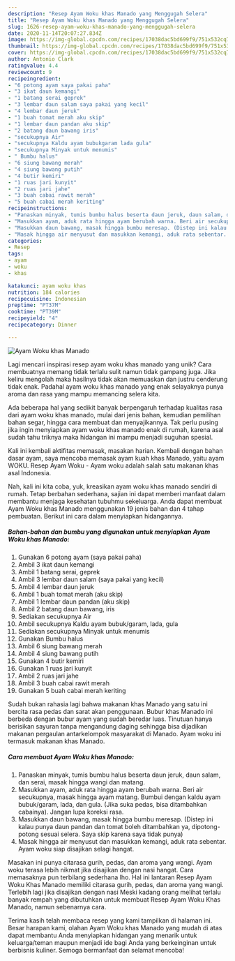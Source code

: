 ```yaml
---
description: "Resep Ayam Woku khas Manado yang Menggugah Selera"
title: "Resep Ayam Woku khas Manado yang Menggugah Selera"
slug: 1626-resep-ayam-woku-khas-manado-yang-menggugah-selera
date: 2020-11-14T20:07:27.834Z
image: https://img-global.cpcdn.com/recipes/17038dac5bd699f9/751x532cq70/ayam-woku-khas-manado-foto-resep-utama.jpg
thumbnail: https://img-global.cpcdn.com/recipes/17038dac5bd699f9/751x532cq70/ayam-woku-khas-manado-foto-resep-utama.jpg
cover: https://img-global.cpcdn.com/recipes/17038dac5bd699f9/751x532cq70/ayam-woku-khas-manado-foto-resep-utama.jpg
author: Antonio Clark
ratingvalue: 4.4
reviewcount: 9
recipeingredient:
- "6 potong ayam saya pakai paha"
- "3 ikat daun kemangi"
- "1 batang serai geprek"
- "3 lembar daun salam saya pakai yang kecil"
- "4 lembar daun jeruk"
- "1 buah tomat merah aku skip"
- "1 lembar daun pandan aku skip"
- "2 batang daun bawang iris"
- "secukupnya Air"
- "secukupnya Kaldu ayam bubukgaram lada gula"
- "secukupnya Minyak untuk menumis"
- " Bumbu halus"
- "6 siung bawang merah"
- "4 siung bawang putih"
- "4 butir kemiri"
- "1 ruas jari kunyit"
- "2 ruas jari jahe"
- "3 buah cabai rawit merah"
- "5 buah cabai merah keriting"
recipeinstructions:
- "Panaskan minyak, tumis bumbu halus beserta daun jeruk, daun salam, dan serai, masak hingga wangi dan matang."
- "Masukkan ayam, aduk rata hingga ayam berubah warna. Beri air secukupnya, masak hingga ayam matang. Bumbui dengan kaldu ayam bubuk/garam, lada, dan gula. (Jika suka pedas, bisa ditambahkan cabainya). Jangan lupa koreksi rasa."
- "Masukkan daun bawang, masak hingga bumbu meresap. (Distep ini kalau punya daun pandan dan tomat boleh ditambahkan ya, dipotong-potong sesuai selera. Saya skip karena saya tidak punya)"
- "Masak hingga air menyusut dan masukkan kemangi, aduk rata sebentar. Ayam woku siap disajikan selagi hangat."
categories:
- Resep
tags:
- ayam
- woku
- khas

katakunci: ayam woku khas 
nutrition: 184 calories
recipecuisine: Indonesian
preptime: "PT37M"
cooktime: "PT39M"
recipeyield: "4"
recipecategory: Dinner

---
```



![Ayam Woku khas Manado](https://img-global.cpcdn.com/recipes/17038dac5bd699f9/751x532cq70/ayam-woku-khas-manado-foto-resep-utama.jpg)

Lagi mencari inspirasi resep ayam woku khas manado yang unik? Cara membuatnya memang tidak terlalu sulit namun tidak gampang juga. Jika keliru mengolah maka hasilnya tidak akan memuaskan dan justru cenderung tidak enak. Padahal ayam woku khas manado yang enak selayaknya punya aroma dan rasa yang mampu memancing selera kita.

Ada beberapa hal yang sedikit banyak berpengaruh terhadap kualitas rasa dari ayam woku khas manado, mulai dari jenis bahan, kemudian pemilihan bahan segar, hingga cara membuat dan menyajikannya. Tak perlu pusing jika ingin menyiapkan ayam woku khas manado enak di rumah, karena asal sudah tahu triknya maka hidangan ini mampu menjadi suguhan spesial.

Kali ini kembali aktifitas memasak, masakan harian. Kembali dengan bahan dasar ayam, saya mencoba memasak ayam kuah khas Manado, yaitu ayam WOKU. Resep Ayam Woku - Ayam woku adalah salah satu makanan khas asal Indonesia.


Nah, kali ini kita coba, yuk, kreasikan ayam woku khas manado sendiri di rumah. Tetap berbahan sederhana, sajian ini dapat memberi manfaat dalam membantu menjaga kesehatan tubuhmu sekeluarga. Anda dapat membuat Ayam Woku khas Manado menggunakan 19 jenis bahan dan 4 tahap pembuatan. Berikut ini cara dalam menyiapkan hidangannya.

<!--inarticleads1-->

##### Bahan-bahan dan bumbu yang digunakan untuk menyiapkan Ayam Woku khas Manado:

1. Gunakan 6 potong ayam (saya pakai paha)
1. Ambil 3 ikat daun kemangi
1. Ambil 1 batang serai, geprek
1. Ambil 3 lembar daun salam (saya pakai yang kecil)
1. Ambil 4 lembar daun jeruk
1. Ambil 1 buah tomat merah (aku skip)
1. Ambil 1 lembar daun pandan (aku skip)
1. Ambil 2 batang daun bawang, iris
1. Sediakan secukupnya Air
1. Ambil secukupnya Kaldu ayam bubuk/garam, lada, gula
1. Sediakan secukupnya Minyak untuk menumis
1. Gunakan  Bumbu halus
1. Ambil 6 siung bawang merah
1. Ambil 4 siung bawang putih
1. Gunakan 4 butir kemiri
1. Gunakan 1 ruas jari kunyit
1. Ambil 2 ruas jari jahe
1. Ambil 3 buah cabai rawit merah
1. Gunakan 5 buah cabai merah keriting


Sudah bukan rahasia lagi bahwa makanan khas Manado yang satu ini bercita rasa pedas dan sarat akan penggunaan. Bubur khas Manado ini berbeda dengan bubur ayam yang sudah beredar luas. Tinutuan hanya berisikan sayuran tanpa mengandung daging sehingga bisa dijadikan makanan pergaulan antarkelompok masyarakat di Manado. Ayam woku ini termasuk makanan khas Manado. 

<!--inarticleads2-->

##### Cara membuat Ayam Woku khas Manado:

1. Panaskan minyak, tumis bumbu halus beserta daun jeruk, daun salam, dan serai, masak hingga wangi dan matang.
1. Masukkan ayam, aduk rata hingga ayam berubah warna. Beri air secukupnya, masak hingga ayam matang. Bumbui dengan kaldu ayam bubuk/garam, lada, dan gula. (Jika suka pedas, bisa ditambahkan cabainya). Jangan lupa koreksi rasa.
1. Masukkan daun bawang, masak hingga bumbu meresap. (Distep ini kalau punya daun pandan dan tomat boleh ditambahkan ya, dipotong-potong sesuai selera. Saya skip karena saya tidak punya)
1. Masak hingga air menyusut dan masukkan kemangi, aduk rata sebentar. Ayam woku siap disajikan selagi hangat.


Masakan ini punya citarasa gurih, pedas, dan aroma yang wangi. Ayam woku terasa lebih nikmat jika disajikan dengan nasi hangat. Cara memasaknya pun terbilang sederhana lho. Hal ini lantaran Resep Ayam Woku Khas Manado memiliki citarasa gurih, pedas, dan aroma yang wangi. Terlebih lagi jika disajikan dengan nasi Meski kadang orang melihat terlalu banyak rempah yang dibutuhkan untuk membuat Resep Ayam Woku Khas Manado, namun sebenarnya cara. 

Terima kasih telah membaca resep yang kami tampilkan di halaman ini. Besar harapan kami, olahan Ayam Woku khas Manado yang mudah di atas dapat membantu Anda menyiapkan hidangan yang menarik untuk keluarga/teman maupun menjadi ide bagi Anda yang berkeinginan untuk berbisnis kuliner. Semoga bermanfaat dan selamat mencoba!

